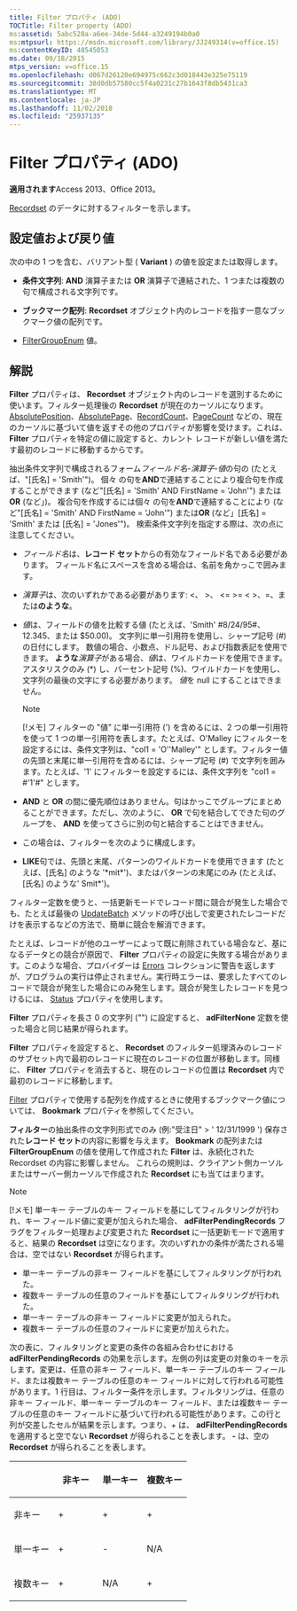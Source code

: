 ```yaml
---
title: Filter プロパティ (ADO)
TOCTitle: Filter property (ADO)
ms:assetid: 5abc528a-a6ee-34de-5d44-a3249194b0a0
ms:mtpsurl: https://msdn.microsoft.com/library/JJ249314(v=office.15)
ms:contentKeyID: 48545053
ms.date: 09/18/2015
mtps_version: v=office.15
ms.openlocfilehash: d067d26120e694975c662c3d018443e325e75119
ms.sourcegitcommit: 38d0db57580cc5f4a0231c27b1643f8db5431ca3
ms.translationtype: MT
ms.contentlocale: ja-JP
ms.lasthandoff: 11/02/2018
ms.locfileid: "25937135"
---
```

# <a name="filter-property-ado"></a>Filter プロパティ (ADO)


**適用されます**Access 2013、Office 2013。

[Recordset](recordset-object-ado.md) のデータに対するフィルターを示します。

## <a name="settings-and-return-values"></a>設定値および戻り値

次の中の 1 つを含む、バリアント型 ( **Variant** ) の値を設定または取得します。

  - **条件文字列**: **AND** 演算子または **OR** 演算子で連結された、1 つまたは複数の句で構成される文字列です。

  - **ブックマーク配列**: **Recordset** オブジェクト内のレコードを指す一意なブックマーク値の配列です。

  - [FilterGroupEnum](filtergroupenum.md) 値。

## <a name="remarks"></a>解説

**Filter** プロパティは、 **Recordset** オブジェクト内のレコードを選別するために使います。フィルター処理後の **Recordset** が現在のカーソルになります。 [AbsolutePosition](absoluteposition-property-ado.md)、[AbsolutePage](absolutepage-property-ado.md)、[RecordCount](recordcount-property-ado.md)、[PageCount](pagecount-property-ado.md) などの、現在のカーソルに基づいて値を返すその他のプロパティが影響を受けます。これは、 **Filter** プロパティを特定の値に設定すると、カレント レコードが新しい値を満たす最初のレコードに移動するからです。

抽出条件文字列で構成されるフォーム*フィールド名-演算子-値*の句の (たとえば、"[氏名] = 'Smith'")。 個々 の句を**AND**で連結することにより複合句を作成することができます (など"[氏名] = 'Smith' AND FirstName = 'John'") または**OR** (など」)。 複合句を作成するには個々 の句を**AND**で連結することにより (など"[氏名] = 'Smith' AND FirstName = 'John'") または**OR** (など」[氏名] = 'Smith' または [氏名] = 'Jones'")。 検索条件文字列を指定する際は、次の点に注意してください。

  - *フィールド名*は、**レコード セット**からの有効なフィールド名である必要があります。 フィールド名にスペースを含める場合は、名前を角かっこで囲みます。

  - *演算子*は、次のいずれかである必要があります: \<、 \>、 \<= \>= \< \>、=、または**のような**。

  - *値*は、フィールドの値を比較する値 (たとえば、'Smith' \#8/24/95\#、12.345、または $50.00)。 文字列に単一引用符を使用し、シャープ記号 (\#) の日付にします。 数値の場合、小数点、ドル記号、および指数表記を使用できます。 **ような***演算子*がある場合、*値*は、ワイルドカードを使用できます。 アスタリスクのみ (\*) し、パーセント記号 (%)、ワイルドカードを使用し、文字列の最後の文字にする必要があります。 *値*を null にすることはできません。
    

    > [!NOTE]
    > [!メモ] フィルターの "値" に単一引用符 (') を含めるには、2 つの単一引用符を使って 1 つの単一引用符を表します。たとえば、O'Malley にフィルターを設定するには、条件文字列は、"col1 = 'O''Malley'" とします。フィルター値の先頭と末尾に単一引用符を含めるには、シャープ記号 (#) で文字列を囲みます。たとえば、'1' にフィルターを設定するには、条件文字列を "col1 = #'1'#" とします。



  - **AND** と **OR** の間に優先順位はありません。句はかっこでグループにまとめることができます。ただし、次のように、 **OR** で句を結合してできた句のグループを、 **AND** を使ってさらに別の句と結合することはできません。

  - この場合は、フィルターを次のように構成します。

  - **LIKE**句では、先頭と末尾、パターンのワイルドカードを使用できます (たとえば、[氏名] のような '\*mit\*')、またはパターンの末尾にのみ (たとえば、[氏名] のような' Smit\*')。

フィルター定数を使うと、一括更新モードでレコード間に競合が発生した場合でも、たとえば最後の [UpdateBatch](updatebatch-method-ado.md) メソッドの呼び出しで変更されたレコードだけを表示するなどの方法で、簡単に競合を解消できます。

たとえば、レコードが他のユーザーによって既に削除されている場合など、基になるデータとの競合が原因で、 **Filter** プロパティの設定に失敗する場合があります。このような場合、プロバイダーは [Errors](errors-collection-ado.md) コレクションに警告を返しますが、プログラムの実行は停止されません。実行時エラーは、要求したすべてのレコードで競合が発生した場合にのみ発生します。競合が発生したレコードを見つけるには、 [Status](status-property-ado-recordset.md) プロパティを使用します。

**Filter** プロパティを長さ 0 の文字列 ("") に設定すると、 **adFilterNone** 定数を使った場合と同じ結果が得られます。

**Filter** プロパティを設定すると、 **Recordset** のフィルター処理済みのレコードのサブセット内で最初のレコードに現在のレコードの位置が移動します。同様に、 **Filter** プロパティを消去すると、現在のレコードの位置は **Recordset** 内で最初のレコードに移動します。

[Filter](bookmark-property-ado.md) プロパティで使用する配列を作成するときに使用するブックマーク値については、 **Bookmark** プロパティを参照してください。

**フィルター**の抽出条件の文字列形式でのみ (例:"受注日" \> ' 12/31/1999 ') 保存された**レコード セット**の内容に影響を与えます。 **Bookmark** の配列または **FilterGroupEnum** の値を使用して作成された **Filter** は、永続化された Recordset の内容に影響しません。 これらの規則は、クライアント側カーソルまたはサーバー側カーソルで作成された **Recordset** にも当てはまります。

> [!NOTE]
> [!メモ] 単一キー テーブルのキー フィールドを基にしてフィルタリングが行われ、キー フィールド値に変更が加えられた場合、 **adFilterPendingRecords** フラグをフィルター処理および変更された **Recordset** に一括更新モードで適用すると、結果の **Recordset** は空になります。次のいずれかの条件が満たされる場合は、空ではない **Recordset** が得られます。
> - 単一キー テーブルの非キー フィールドを基にしてフィルタリングが行われた。
> - 複数キー テーブルの任意のフィールドを基にしてフィルタリングが行われた。
> - 単一キー テーブルの非キー フィールドに変更が加えられた。
> - 複数キー テーブルの任意のフィールドに変更が加えられた。

次の表に、フィルタリングと変更の条件の各組み合わせにおける **adFilterPendingRecords** の効果を示します。左側の列は変更の対象のキーを示します。変更は、任意の非キー フィールド、単一キー テーブルのキー フィールド、または複数キー テーブルの任意のキー フィールドに対して行われる可能性があります。1 行目は、フィルター条件を示します。フィルタリングは、任意の非キー フィールド、単一キー テーブルのキー フィールド、または複数キー テーブルの任意のキー フィールドに基づいて行われる可能性があります。この行と列が交差したセルが結果を示します。つまり、+ は、 **adFilterPendingRecords** を適用すると空でない **Recordset** が得られることを表します。 **-** は、空の **Recordset** が得られることを表します。

<table>
<colgroup>
<col style="width: 25%" />
<col style="width: 25%" />
<col style="width: 25%" />
<col style="width: 25%" />
</colgroup>
<thead>
<tr class="header">
<th><p><br />
</p></th>
<th><p>非キー</p></th>
<th><p>単一キー</p></th>
<th><p>複数キー</p></th>
</tr>
</thead>
<tbody>
<tr class="odd">
<td><p>非キー</p></td>
<td><p>+</p></td>
<td><p>+</p></td>
<td><p>+</p></td>
</tr>
<tr class="even">
<td><p>単一キー</p></td>
<td><p>+</p></td>
<td><p>-</p></td>
<td><p>N/A</p></td>
</tr>
<tr class="odd">
<td><p>複数キー</p></td>
<td><p>+</p></td>
<td><p>N/A</p></td>
<td><p>+</p></td>
</tr>
</tbody>
</table>

